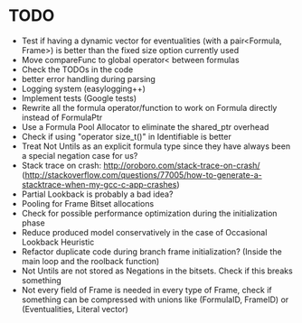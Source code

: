 # TODO

- Test if having a dynamic vector for eventualities (with a pair<Formula, Frame>) is better than the fixed size option currently used
- Move compareFunc to global operator< between formulas
- Check the TODOs in the code
- better error handling during parsing
- Logging system (easylogging++)
- Implement tests (Google tests)
- Rewrite all the formula operator/function to work on Formula directly instead of FormulaPtr
- Use a Formula Pool Allocator to eliminate the shared_ptr overhead
- Check if using "operator size_t()" in Identifiable is better
- Treat Not Untils as an explicit formula type since they have always been a special negation case for us?
- Stack trace on crash: http://oroboro.com/stack-trace-on-crash/ (http://stackoverflow.com/questions/77005/how-to-generate-a-stacktrace-when-my-gcc-c-app-crashes)
- Partial Lookback is probably a bad idea?
- Pooling for Frame Bitset allocations
- Check for possible performance optimization during the initialization phase
- Reduce produced model conservatively in the case of Occasional Lookback Heuristic
- Refactor duplicate code during branch frame initialization? (Inside the main loop and the roolback function)
- Not Untils are not stored as Negations in the bitsets. Check if this breaks something
- Not every field of Frame is needed in every type of Frame, check if something can be compressed with unions like (FormulaID, FrameID) or (Eventualities, Literal vector)
